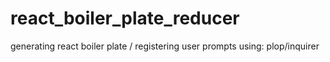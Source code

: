 # react_boiler_plate_reducer
generating react boiler plate / registering user prompts using: plop/inquirer 
